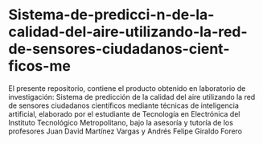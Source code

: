 # Sistema-de-predicci-n-de-la-calidad-del-aire-utilizando-la-red-de-sensores-ciudadanos-cient-ficos-me
El presente repositorio, contiene el producto obtenido en laboratorio de investigación: Sistema de predicción de la calidad del aire utilizando la red de sensores ciudadanos científicos mediante técnicas de inteligencia artificial, elaborado por el estudiante de Tecnología en Electrónica del Instituto Tecnológico Metropolitano, bajo la asesoría y tutoría de los profesores Juan David Martínez Vargas y Andrés Felipe Giraldo Forero
